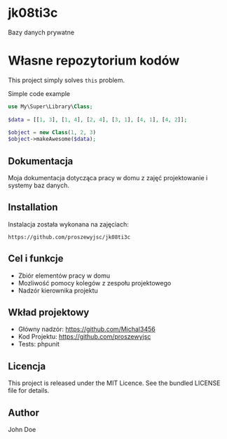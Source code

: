 # jk08ti3c
Bazy danych prywatne
# Własne repozytorium kodów
 
This project simply solves `this` problem.
 
Simple code example 
 
```php
use My\Super\Library\Class;
 
$data = [[1, 3], [1, 4], [2, 4], [3, 1], [4, 1], [4, 2]];
 
$object = new Class(1, 2, 3)
$object->makeAwesome($data);
```
 
## Dokumentacja
 
 Moja dokumentacja dotycząca pracy w domu z zajęć projektowanie i systemy baz danych.
 
## Installation

Instalacja została wykonana na zajęciach:
 
```
https://github.com/proszewyjsc/jk08ti3c
```
 
## Cel i funkcje
 
* Zbiór elementów pracy w domu
* Mozliwość pomocy kolegów z zespołu projektowego
* Nadzór kierownika projektu
 
## Wkład projektowy
 
* Główny nadzór: https://github.com/Michal3456
* Kod Projektu: https://github.com/proszewyjsc
* Tests: phpunit
 
## Licencja
 
This project is released under the MIT Licence. See the bundled LICENSE file for details.
 
## Author
 
John Doe
